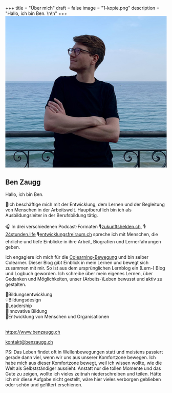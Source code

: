 +++
title = "Über mich"
draft = false
image = "1-kopie.png"
description = "Hallo, ich bin Ben. \n\n"
+++
![](ben_foto2.jpg)

## Ben Zaugg

Hallo, ich bin Ben. 

🌱Ich beschäftige mich mit der Entwicklung, dem Lernen und der Begleitung von Menschen in der Arbeitswelt. Hauptberuflich bin ich als Ausbildungsleiter in der Berufsbildung tätig.\
\
🎧 In drei verschiedenen Podcast-Formaten 🎙️[zukunftshelden.ch](https://zukunftshelden.podigee.io), 🎙️[24stunden.life](https://24stunden.podigee.io)  🎙️[entwicklungsfreiraum.ch](https://entwicklungsfreiraum.podigee.io) spreche ich mit Menschen, die ehrliche und tiefe Einblicke in ihre Arbeit, Biografien und Lernerfahrungen geben. 

Ich engagiere ich mich für die [Colearning-Bewegung](https://www.colearning.org/) und bin selber Colearner. Dieser Blog gibt Einblick in mein Lernen und bewegt sich zusammen mit mir. So ist aus dem ursprünglichen Lernblog ein (Lern-) Blog und Logbuch geworden. Ich schreibe über mein eigenes Lernen, über Gedanken und Möglichkeiten, unser (Arbeits-)Leben bewusst und aktiv zu gestalten.  

🚀Bildungsentwicklung\
💡Bildungsdesign\
🌟Leadership\
💭Innovative Bildung\
🧭Entwicklung von Menschen und Organisationen

\
<https://www.benzaugg.ch>

kontakt@benzaugg.ch



PS: Das Leben findet oft in Wellenbewegungen statt und meistens passiert gerade dann viel, wenn wir uns aus unserer Komfortzone bewegen. Ich habe mich aus dieser Komfortzone bewegt, weil ich wissen wollte, wie die Welt als Selbstständiger aussieht. Anstatt nur die tollen Momente und das Gute zu zeigen, wollte ich vieles zeitnah niederschreiben und teilen. Hätte ich mir diese Aufgabe nicht gestellt, wäre hier vieles verborgen geblieben oder schön und gefiltert erschienen.